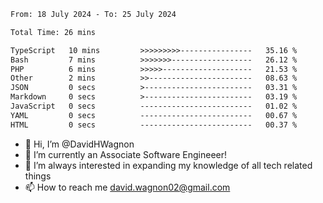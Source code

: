 <!--START_SECTION:waka-->

```txt
From: 18 July 2024 - To: 25 July 2024

Total Time: 26 mins

TypeScript   10 mins         >>>>>>>>>----------------   35.16 %
Bash         7 mins          >>>>>>>------------------   26.12 %
PHP          6 mins          >>>>>--------------------   21.53 %
Other        2 mins          >>-----------------------   08.63 %
JSON         0 secs          >------------------------   03.31 %
Markdown     0 secs          >------------------------   03.19 %
JavaScript   0 secs          -------------------------   01.02 %
YAML         0 secs          -------------------------   00.67 %
HTML         0 secs          -------------------------   00.37 %
```

<!--END_SECTION:waka-->

- 👋 Hi, I’m @DavidHWagnon
- 👀 I’m currently an Associate Software Engineeer!
- 🌱 I’m always interested in expanding my knowledge of all tech related things
- 📫 How to reach me david.wagnon02@gmail.com

<!---
DavidHWagnon/DavidHWagnon is a ✨ special ✨ repository because its `README.md` (this file) appears on your GitHub profile.
You can click the Preview link to take a look at your changes.
--->
